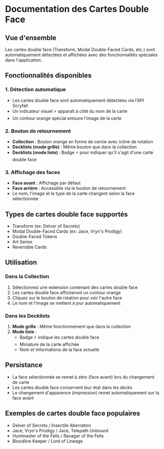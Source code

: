 # Documentation des Cartes Double Face

## Vue d'ensemble
Les cartes double face (Transform, Modal Double-Faced Cards, etc.) sont automatiquement détectées et affichées avec des fonctionnalités spéciales dans l'application.

## Fonctionnalités disponibles

### 1. Détection automatique
- Les cartes double face sont automatiquement détectées via l'API Scryfall
- Un indicateur visuel ⚡ apparaît à côté du nom de la carte
- Un contour orange spécial entoure l'image de la carte

### 2. Bouton de retournement
- **Collection** : Bouton orange en forme de cercle avec icône de rotation
- **Decklists (mode grille)** : Même bouton que dans la collection
- **Decklists (mode liste)** : Badge ⚡ pour indiquer qu'il s'agit d'une carte double face

### 3. Affichage des faces
- **Face avant** : Affichage par défaut
- **Face arrière** : Accessible via le bouton de retournement
- Le nom, l'image et le type de la carte changent selon la face sélectionnée

## Types de cartes double face supportés
- Transform (ex: Delver of Secrets)
- Modal Double-Faced Cards (ex: Jace, Vryn's Prodigy)
- Double-Faced Tokens
- Art Series
- Reversible Cards

## Utilisation

### Dans la Collection
1. Sélectionnez une extension contenant des cartes double face
2. Les cartes double face afficheront un contour orange
3. Cliquez sur le bouton de rotation pour voir l'autre face
4. Le nom et l'image se mettent à jour automatiquement

### Dans les Decklists
1. **Mode grille** : Même fonctionnement que dans la collection
2. **Mode liste** : 
   - Badge ⚡ indique les cartes double face
   - Miniature de la carte affichée
   - Nom et informations de la face actuelle

## Persistance
- La face sélectionnée se remet à zéro (face avant) lors du changement de carte
- Les cartes double face conservent leur état dans les decks
- Le changement d'apparence (impression) remet automatiquement sur la face avant

## Exemples de cartes double face populaires
- Delver of Secrets / Insectile Aberration
- Jace, Vryn's Prodigy / Jace, Telepath Unbound
- Huntmaster of the Fells / Ravager of the Fells
- Bloodline Keeper / Lord of Lineage
